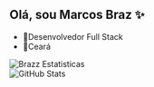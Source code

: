 ## Olá, sou Marcos Braz ✨
- 📝Desenvolvedor Full Stack
- 🌱Ceará

![Brazz Estatisticas](https://github-readme-stats.vercel.app/api?username=marcosbraz1&show_icons=true&theme=transparent) <br/> ![GitHub Stats](https://github-readme-stats.vercel.app/api/top-langs/?username=marcosbraz1&theme=tokyonight&show_icons=true&hide_border=true&layout=compact)
